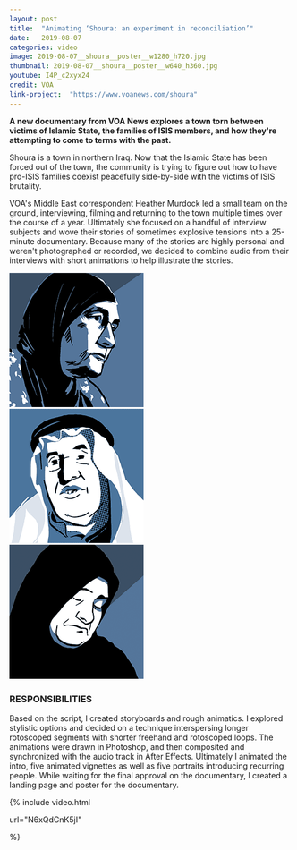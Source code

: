 ```yaml
---
layout: post
title:  "Animating ‘Shoura: an experiment in reconciliation’"
date:   2019-08-07
categories: video
image: 2019-08-07__shoura__poster__w1280_h720.jpg
thumbnail: 2019-08-07__shoura__poster__w640_h360.jpg
youtube: I4P_c2xyx24
credit: VOA
link-project:  "https://www.voanews.com/shoura"
---
```


**A new documentary from VOA News explores a town torn between victims of Islamic State, the families of ISIS members, and how they're attempting to come to terms with the past.**

Shoura is a town in northern Iraq. Now that the Islamic State has been forced out of the town, the community is trying to figure out how to have pro-ISIS families coexist peacefully side-by-side with the victims of ISIS brutality.

VOA's Middle East correspondent Heather Murdock led a small team on the ground, interviewing, filming and  returning to the town multiple times over the course of a year. Ultimately she focused on a handful of interview subjects and wove their stories of sometimes explosive tensions into a 25-minute documentary. Because many of the stories are highly personal and weren't photographed or recorded, we decided to combine audio from their interviews with short animations to help illustrate the stories.


<div class="vj__grid__full">
	<div class="vj__grid__one-third">
		<img src="/img/mugshot__matraya.gif">
	</div><!--
	--><div class="vj__grid__one-third">
		<img src="/img/mugshot__sheikh.gif">
	</div><!--
	--><div class="vj__grid__one-third">
		<img src="/img/mugshot__wessam.gif">
	</div><!--
	-->
</div>


### RESPONSIBILITIES

Based on the script, I created storyboards and rough animatics. I explored stylistic options and decided on a technique interspersing longer rotoscoped segments with shorter freehand and rotoscoped loops. The animations were drawn in Photoshop, and then composited and synchronized with the audio track in After Effects. Ultimately I animated the intro, five animated vignettes as well as five portraits introducing recurring people. While waiting for the final approval on the documentary, I created a landing page and poster for the documentary.

{% include video.html

url="N6xQdCnK5jI"

%}
